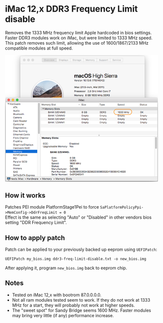 # iMac 12,x DDR3 Frequency Limit disable

Removes the 1333 MHz frequency limit Apple hardcoded in bios settings.  
Faster DDR3 modules work on iMac, but were limited to 1333 MHz speed.  
This patch removes such limit, allowing the use of 1600/1867/2133 MHz compatible modules at full speed.

![](../images/ddr3_1600.png)

## How it works

Patches PEI module PlatformStage1Pei to force `SaPlatformPolicyPpi->MemConfig->DdrFreqLimit = 0`  
Effect is the same as selecting "Auto" or "Disabled" in other vendors bios setting "DDR Frequency Limit".

## How to apply patch

Patch can be applied to your previously backed up eeprom using ``UEFIPatch``:

```
UEFIPatch my_bios.img ddr3-freq-limit-disable.txt -o new_bios.img
```

After applying it, program ``new_bios.img`` back to eeprom chip.   

## Notes

- Tested on iMac 12,x with bootrom 87.0.0.0.0.
- Not all ram modules tested seem to work. If they do not work at 1333 MHz for a start, they will probably not work at higher speeds.
- The "sweet spot" for Sandy Bridge seems 1600 MHz. Faster modules may bring very little (if any) performance increase.
